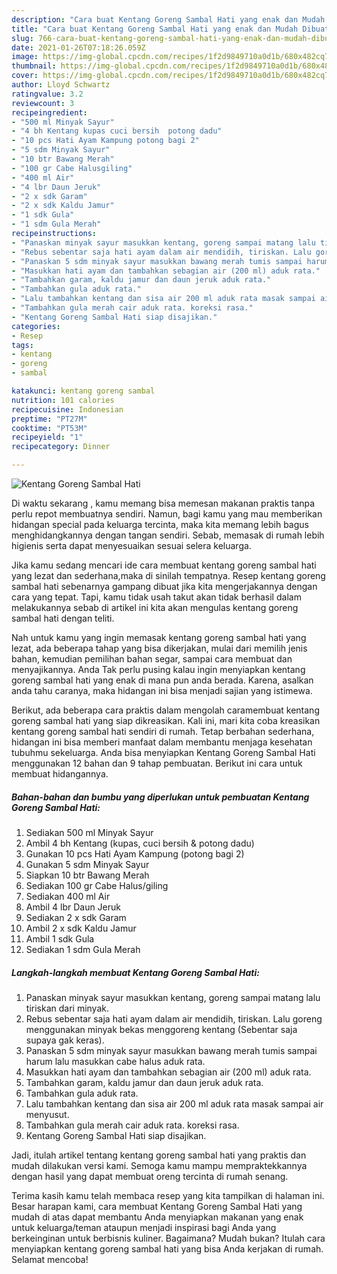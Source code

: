 ```yaml
---
description: "Cara buat Kentang Goreng Sambal Hati yang enak dan Mudah Dibuat"
title: "Cara buat Kentang Goreng Sambal Hati yang enak dan Mudah Dibuat"
slug: 766-cara-buat-kentang-goreng-sambal-hati-yang-enak-dan-mudah-dibuat
date: 2021-01-26T07:18:26.059Z
image: https://img-global.cpcdn.com/recipes/1f2d9849710a0d1b/680x482cq70/kentang-goreng-sambal-hati-foto-resep-utama.jpg
thumbnail: https://img-global.cpcdn.com/recipes/1f2d9849710a0d1b/680x482cq70/kentang-goreng-sambal-hati-foto-resep-utama.jpg
cover: https://img-global.cpcdn.com/recipes/1f2d9849710a0d1b/680x482cq70/kentang-goreng-sambal-hati-foto-resep-utama.jpg
author: Lloyd Schwartz
ratingvalue: 3.2
reviewcount: 3
recipeingredient:
- "500 ml Minyak Sayur"
- "4 bh Kentang kupas cuci bersih  potong dadu"
- "10 pcs Hati Ayam Kampung potong bagi 2"
- "5 sdm Minyak Sayur"
- "10 btr Bawang Merah"
- "100 gr Cabe Halusgiling"
- "400 ml Air"
- "4 lbr Daun Jeruk"
- "2 x sdk Garam"
- "2 x sdk Kaldu Jamur"
- "1 sdk Gula"
- "1 sdm Gula Merah"
recipeinstructions:
- "Panaskan minyak sayur masukkan kentang, goreng sampai matang lalu tiriskan dari minyak."
- "Rebus sebentar saja hati ayam dalam air mendidih, tiriskan. Lalu goreng menggunakan minyak bekas menggoreng kentang (Sebentar saja supaya gak keras)."
- "Panaskan 5 sdm minyak sayur masukkan bawang merah tumis sampai harum lalu masukkan cabe halus aduk rata."
- "Masukkan hati ayam dan tambahkan sebagian air (200 ml) aduk rata."
- "Tambahkan garam, kaldu jamur dan daun jeruk aduk rata."
- "Tambahkan gula aduk rata."
- "Lalu tambahkan kentang dan sisa air 200 ml aduk rata masak sampai air menyusut."
- "Tambahkan gula merah cair aduk rata. koreksi rasa."
- "Kentang Goreng Sambal Hati siap disajikan."
categories:
- Resep
tags:
- kentang
- goreng
- sambal

katakunci: kentang goreng sambal 
nutrition: 101 calories
recipecuisine: Indonesian
preptime: "PT27M"
cooktime: "PT53M"
recipeyield: "1"
recipecategory: Dinner

---
```



![Kentang Goreng Sambal Hati](https://img-global.cpcdn.com/recipes/1f2d9849710a0d1b/680x482cq70/kentang-goreng-sambal-hati-foto-resep-utama.jpg)

Di waktu  sekarang , kamu memang bisa memesan makanan praktis tanpa perlu repot membuatnya sendiri. Namun, bagi kamu yang mau memberikan hidangan special pada keluarga tercinta, maka kita memang lebih bagus menghidangkannya dengan tangan sendiri. Sebab, memasak di rumah lebih higienis serta dapat menyesuaikan sesuai selera keluarga.

Jika kamu sedang mencari ide cara membuat kentang goreng sambal hati yang lezat dan sederhana,maka di sinilah tempatnya. Resep kentang goreng sambal hati  sebenarnya gampang dibuat jika kita mengerjakannya dengan cara yang tepat. Tapi, kamu tidak usah takut akan tidak berhasil dalam melakukannya 
sebab di artikel ini kita akan mengulas kentang goreng sambal hati dengan teliti.  



Nah untuk kamu yang ingin memasak kentang goreng sambal hati yang lezat, ada beberapa tahap yang bisa dikerjakan, mulai dari memilih jenis bahan, kemudian pemilihan bahan segar, sampai cara membuat dan menyajikannya. Anda Tak perlu pusing kalau ingin menyiapkan kentang goreng sambal hati yang enak di mana pun anda berada. Karena, asalkan anda  tahu caranya, maka hidangan ini bisa menjadi sajian yang istimewa.

Berikut, ada beberapa cara praktis  dalam mengolah caramembuat kentang goreng sambal hati yang siap dikreasikan. Kali ini, mari kita coba kreasikan kentang goreng sambal hati sendiri di rumah. Tetap berbahan sederhana, hidangan ini bisa memberi manfaat dalam membantu menjaga kesehatan tubuhmu sekeluarga. Anda bisa menyiapkan Kentang Goreng Sambal Hati menggunakan 12 bahan dan 9 tahap pembuatan. Berikut ini cara untuk membuat hidangannya.

<!--inarticleads1-->

##### Bahan-bahan dan bumbu yang diperlukan untuk pembuatan Kentang Goreng Sambal Hati:

1. Sediakan 500 ml Minyak Sayur
1. Ambil 4 bh Kentang (kupas, cuci bersih &amp; potong dadu)
1. Gunakan 10 pcs Hati Ayam Kampung (potong bagi 2)
1. Gunakan 5 sdm Minyak Sayur
1. Siapkan 10 btr Bawang Merah
1. Sediakan 100 gr Cabe Halus/giling
1. Sediakan 400 ml Air
1. Ambil 4 lbr Daun Jeruk
1. Sediakan 2 x sdk Garam
1. Ambil 2 x sdk Kaldu Jamur
1. Ambil 1 sdk Gula
1. Sediakan 1 sdm Gula Merah




<!--inarticleads2-->

##### Langkah-langkah membuat Kentang Goreng Sambal Hati:

1. Panaskan minyak sayur masukkan kentang, goreng sampai matang lalu tiriskan dari minyak.
1. Rebus sebentar saja hati ayam dalam air mendidih, tiriskan. Lalu goreng menggunakan minyak bekas menggoreng kentang (Sebentar saja supaya gak keras).
1. Panaskan 5 sdm minyak sayur masukkan bawang merah tumis sampai harum lalu masukkan cabe halus aduk rata.
1. Masukkan hati ayam dan tambahkan sebagian air (200 ml) aduk rata.
1. Tambahkan garam, kaldu jamur dan daun jeruk aduk rata.
1. Tambahkan gula aduk rata.
1. Lalu tambahkan kentang dan sisa air 200 ml aduk rata masak sampai air menyusut.
1. Tambahkan gula merah cair aduk rata. koreksi rasa.
1. Kentang Goreng Sambal Hati siap disajikan.




Jadi, itulah artikel tentang  kentang goreng sambal hati  yang praktis dan mudah dilakukan versi kami. Semoga kamu mampu mempraktekkannya dengan hasil yang dapat membuat oreng tercinta di rumah senang. 

Terima kasih kamu telah membaca resep yang kita tampilkan di halaman ini. Besar harapan kami, cara membuat  Kentang Goreng Sambal Hati yang mudah di atas dapat membantu Anda menyiapkan makanan yang enak untuk keluarga/teman ataupun menjadi inspirasi bagi Anda yang berkeinginan untuk berbisnis kuliner. Bagaimana? Mudah bukan? Itulah cara menyiapkan kentang goreng sambal hati yang bisa Anda kerjakan di rumah. Selamat mencoba!

